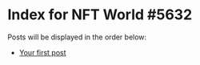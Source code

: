 # Index for NFT World #5632
Posts will be displayed in the order below:

- [Your first post](./001-first.md)

